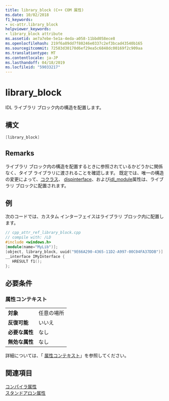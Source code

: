 ```yaml
---
title: library_block (C++ COM 属性)
ms.date: 10/02/2018
f1_keywords:
- vc-attr.library_block
helpviewer_keywords:
- library_block attribute
ms.assetid: ae7a7ebe-5e1a-4eda-a058-11bbd058ece8
ms.openlocfilehash: 219f6a89dd7f80246e0337c2ef3bcad43540b165
ms.sourcegitcommit: 72583d30170d6ef29ea5c6848dc00169f2c909aa
ms.translationtype: MT
ms.contentlocale: ja-JP
ms.lasthandoff: 04/18/2019
ms.locfileid: "59033217"
---
```

# <a name="libraryblock"></a>library_block

IDL ライブラリ ブロック内の構造を配置します。

## <a name="syntax"></a>構文

```cpp
[library_block]
```

## <a name="remarks"></a>Remarks

ライブラリ ブロック内の構造を配置するときに参照されているかどうかに関係なく、タイプ ライブラリに渡されることを確認します。 既定では、唯一の構造の変更によって、[コクラス](coclass.md)、 [dispinterface](dispinterface.md)、および[idl_module](idl-module.md)属性は、ライブラリ ブロックに配置されます。

## <a name="example"></a>例

次のコードでは、カスタム インターフェイスはライブラリ ブロック内に配置します。

```cpp
// cpp_attr_ref_library_block.cpp
// compile with: /LD
#include <windows.h>
[module(name="MyLib")];
[object, library_block, uuid("9E66A290-4365-11D2-A997-00C04FA37DDB")]
__interface IMyInterface {
   HRESULT f1();
};
```

## <a name="requirements"></a>必要条件

### <a name="attribute-context"></a>属性コンテキスト

|||
|-|-|
|**対象**|任意の場所|
|**反復可能**|いいえ|
|**必要な属性**|なし|
|**無効な属性**|なし|

詳細については、「 [属性コンテキスト](cpp-attributes-com-net.md#contexts)」を参照してください。

## <a name="see-also"></a>関連項目

[コンパイラ属性](compiler-attributes.md)<br/>
[スタンドアロン属性](stand-alone-attributes.md)